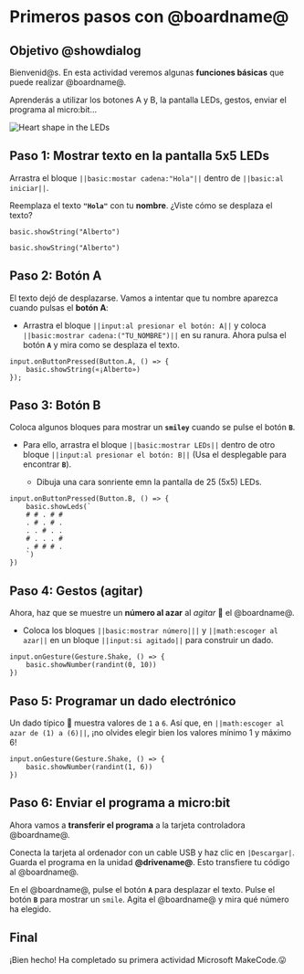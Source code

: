 # Primeros pasos con @boardname@

## Objetivo @showdialog

Bienvenid@s. En esta actividad veremos algunas **funciones básicas** que puede realizar @boardname@.

Aprenderás a utilizar los botones A y B, la pantalla LEDs, gestos, enviar el programa al micro:bit...

![Heart shape in the LEDs](/static/mb/projects/flashing-heart/sim.gif)

## Paso 1: Mostrar texto en la pantalla 5x5 LEDs

Arrastra el bloque ``||basic:mostar cadena:"Hola"||`` dentro de ``||basic:al iniciar||``.

Reemplaza el texto **``"Hola"``** con tu **nombre**. ¿Viste cómo se desplaza el texto?

```sim
basic.showString("Alberto")
```

```blocks
basic.showString("Alberto")
```

## Paso 2: Botón A

El texto dejó de desplazarse. Vamos a intentar que tu nombre aparezca cuando pulsas el **botón A**:

* Arrastra el bloque ``||input:al presionar el botón: A||`` y coloca ``||basic:mostrar cadena:("TU_NOMBRE")||`` en su ranura. Ahora pulsa el botón **`A`** y mira como se desplaza el texto.

```blocks
input.onButtonPressed(Button.A, () => {
    basic.showString(«¡Alberto»)
});
```

## Paso 3: Botón B

Coloca algunos bloques para mostrar un **``smiley``** cuando se pulse el botón **`B`**. 

* Para ello, arrastra el bloque ``||basic:mostrar LEDs||`` dentro de otro bloque ``||input:al presionar el botón: B||`` (Usa el desplegable para encontrar **`B`**).

    * Dibuja una cara sonriente emn la pantalla de 25 (5x5) LEDs.

```blocks
input.onButtonPressed(Button.B, () => {
    basic.showLeds(`
    # # . # #
    . # . # .
    . . # . .
    # . . . #
    . # # # .
    `)
})
```

## Paso 4: Gestos (agitar)

Ahora, haz que se muestre un **número al azar** al *agitar* 🪇  el @boardname@.

* Coloca los bloques ``||basic:mostrar número|||`` y ``||math:escoger al azar||`` en un bloque ``||input:si agitado||`` para construir un dado.

```blocks
input.onGesture(Gesture.Shake, () => {
    basic.showNumber(randint(0, 10))
})
```

## Paso 5: Programar un dado electrónico

Un dado típico 🎲 muestra valores de `1` a `6`. Así que, en  ``||math:escoger al azar de (1) a (6)||``, ¡no olvides elegir bien los valores mínimo 1 y máximo 6!

```blocks
input.onGesture(Gesture.Shake, () => {
    basic.showNumber(randint(1, 6))
})
```

## Paso 6: Enviar el programa a micro:bit

Ahora vamos a **transferir el programa** a la tarjeta controladora @boardname@.

Conecta la tarjeta al ordenador con un cable USB y haz clic en ``|Descargar|``. Guarda el programa en la unidad **@drivename@**. Esto transfiere tu código al @boardname@.


En el @boardname@, pulse el botón **`A`** para desplazar el texto. Pulse el botón **`B`** para mostrar un `smile`. Agita el @boardname@ y mira qué número ha elegido.

## Final

¡Bien hecho! Ha completado su primera actividad Microsoft MakeCode.😛